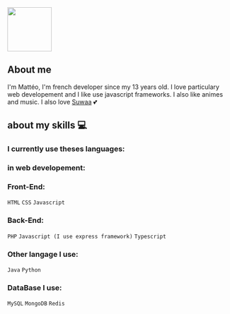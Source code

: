 <img src="https://i.imgur.com/LA3TK0j.gif" width="100">

## About me

I'm Mattéo, I'm french developer since my 13 years old. I love particulary web developement and I like use javascript frameworks. I also like animes and music. I also love <a href="https://github.com/Suwah">Suwaa</a> 💕

## about my skills 💻

### I currently use theses languages:

### in web developement:
### Front-End:
`HTML`
`CSS`
`Javascript`

### Back-End:
`PHP`
`Javascript (I use express framework)`
`Typescript`

### Other langage I use:
`Java` `Python`

### DataBase I use:
`MySQL`
`MongoDB`
`Redis`
